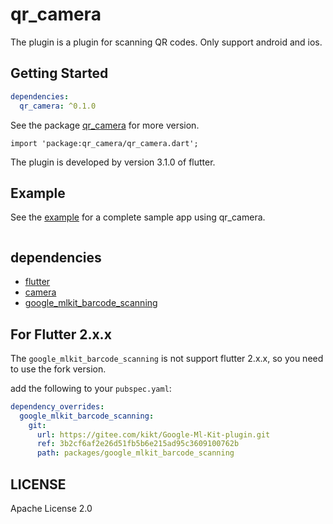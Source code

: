 # qr_camera

The plugin is a plugin for scanning QR codes. Only support android and ios.

## Getting Started

```yaml
dependencies:
  qr_camera: ^0.1.0
```

See the package [qr_camera](https://pub.dev/packages/qr_camera) for more version.

`import 'package:qr_camera/qr_camera.dart';`

The plugin is developed by version 3.1.0 of flutter.

## Example

See the [example](./example) for a complete sample app using qr_camera.

```dart
```

## dependencies

- [flutter](https://github.com/flutter/flutter)
- [camera](https://pub.dev/packages/camera)
- [google_mlkit_barcode_scanning](https://pub.dev/packages/google_mlkit_barcode_scanning)

## For Flutter 2.x.x

The `google_mlkit_barcode_scanning` is not support flutter 2.x.x, so you need to use the fork version.

add the following to your `pubspec.yaml`:

```yaml
dependency_overrides:
  google_mlkit_barcode_scanning:
    git:
      url: https://gitee.com/kikt/Google-Ml-Kit-plugin.git
      ref: 3b2cf6af2e26d51fb5b6e215ad95c3609100762b
      path: packages/google_mlkit_barcode_scanning
```

## LICENSE

Apache License 2.0
